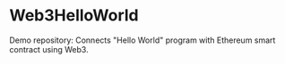 # Web3HelloWorld

Demo repository: Connects "Hello World" program with Ethereum smart contract using Web3.